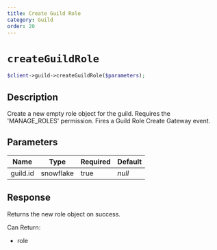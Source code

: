 ```yaml
---
title: Create Guild Role
category: Guild
order: 20
---
```


# `createGuildRole`

```php
$client->guild->createGuildRole($parameters);
```

## Description

Create a new empty role object for the guild. Requires the &#039;MANAGE_ROLES&#039; permission.  Fires a Guild Role Create Gateway event.

## Parameters


Name | Type | Required | Default
--- | --- | --- | ---
guild.id | snowflake | true | *null*

## Response

Returns the new role object on success.

Can Return:

* role
